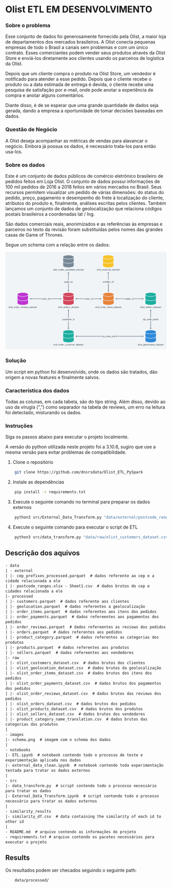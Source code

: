 # Olist ETL EM DESENVOLVIMENTO

### Sobre o problema

Esse conjunto de dados foi generosamente fornecido pela Olist, a maior loja de
departamentos dos mercados brasileiros. A Olist conecta pequenas empresas de
todo o Brasil a canais sem problemas e com um único contrato. Esses
comerciantes podem vender seus produtos através da Olist Store e enviá-los
diretamente aos clientes usando os parceiros de logística da Olist.

Depois que um cliente compra o produto na Olist Store, um vendedor é notificado
para atender a esse pedido. Depois que o cliente recebe o produto ou a data
estimada de entrega é devida, o cliente recebe uma pesquisa de satisfação por
e-mail, onde pode anotar a experiência de compra e anotar alguns comentários.

Diante disso, é de se esperar que uma grande quantidade de dados seja gerada,
dando a empresa a oportunidade de tomar decisões baseadas em dados.

### Questão de Negócio

A Olist deseja acompanhar as métricas de vendas para alavancar o negócio. Embora
já possua os dados, é necessário trata-los para então usa-los.

### Sobre os dados

Este é um conjunto de dados públicos de comércio eletrônico brasileiro de
pedidos feitos em Loja Olist. O conjunto de dados possui informações de 100 mil
pedidos de 2016 a 2018 feitos em vários mercados no Brasil. Seus recursos
permitem visualizar um pedido de várias dimensões: do status do pedido, preço,
pagamento e desempenho do frete à localização do cliente, atributos do produto
e, finalmente, análises escritas pelos clientes. Também lançamos um conjunto de
dados de geolocalização que relaciona códigos postais brasileiros a coordenadas
lat / lng.

São dados comerciais reais, anonimizados e as referências às empresas e
parceiros no texto da revisão foram substituídas pelos nomes das grandes casas
de Game of Thrones.

Segue um schema com a relação entre os dados:

![sch](images/schema.png)

### Solução

Um script em python foi desenvolvido, onde os dados são tratados, dão origem a
novas features e finalmente salvos.

### Característica dos dados

Todas as colunas, em cada tabela, são do tipo string. Além disso, devido ao uso
da vírugla (",") como separador na tabela de reviews, um erro na leitura foi
detectado, misturando os dados.

### Instruções

Siga os passos abaixo para executar o projeto localmente.

A versão do python utilizada neste projeto foi a 3.10.6, sugiro que use a mesma
versão para evitar problemas de compatibilidade.

1. Clone o repositório

```sh
    git clone https://github.com/dnsrsdata/Olist_ETL_PySpark
```

2. Instale as dependências

```sh
    pip install -r requirements.txt
```

3. Execute o seguinte comando no terminal para preparar os dados externos

```sh
    python3 src/External_Data_Transform.py "data/external/postcode_ranges.xlsx - Sheet1.csv"
```

4. Execute o seguinte comando para executar o script de ETL

```sh
    python3 src/data_transform.py "data/raw/olist_customers_dataset.csv" "data/raw/olist_geolocation_dataset.csv" "data/raw/olist_order_items_dataset.csv" "data/raw/olist_order_payments_dataset.csv" "data/raw/olist_order_reviews_dataset.csv" "data/raw/olist_orders_dataset.csv" "data/raw/olist_products_dataset.csv" "data/raw/olist_sellers_dataset.csv" "data/raw/product_category_name_translation.csv" "data/external/cep_prefixes_processed.parquet"
```

## Descrição dos aquivos

    - data
    | - external
    | |- cep_prefixes_processed.parquet  # dados referente ao cep e a cidade relacionada a ele
    | |- postcode_ranges.xlsx - Sheet1.csv  # dados brutos do cep e cidades relacionada a ele
    |- processed
    | |- customers.parquet  # dados referente aos clientes
    | |- geolocation.parquet  # dados referentes a geolocalização
    | |- order_items.parquet  # dados referentes aos itens dos pedidos
    | |- order_payments.parquet  # dados refereentes aos pagamentos dos pedidos
    | |- order_reviews.parquet  # dados refereentes as reviews dos pedidos
    | |- orders.parquet  # dados referentes aos pedidos
    | |- product_category.parquet  # dados referentes as categorias dos produtos
    | |- products.parquet  # dados referentes aos produtos
    | |- sellers.parquet  # dados refereentes aos vendedores 
    |- raw
    | |- olist_customers_dataset.csv  # dados brutos dos clientes
    | |- olist_geolocation_dataset.csv  # dados brutos da geolocalização
    | |- olist_order_items_dataset.csv  # dados brutos dos itens dos pedidos
    | |- olist_order_payments_dataset.csv  # dados brutos dos pagamentos dos pedidos
    | |- olist_order_reviews_dataset.csv  # dados brutos das reviews dos pedidos
    | |- olist_orders_dataset.csv  # dados brutos dos pedidos
    | |- olist_products_dataset.csv  # dados brutos dos produtos
    | |- olist_sellers_dataset.csv  # dados brutos dos vendedores
    | |- product_category_name_translation.csv  # dados brutos das categorias dos produtos
    |
    - images
    |- schema.png  # imagem com o schema dos dados
    |
    - notebooks
    |- ETL.ipynb  # notebook contendo todo o processo de teste e experimentação aplicada nos dados
    |- external_data_clean.ipynb  # notebook contendo toda experimentação testada para tratar os dados externos
    |
    - src
    |- data_transform.py  # script contendo todo o processo necessário para tratar os dados 
    |- External_Data_Transform.ipynb  # script contendo todo o processo necessário para tratar os dados externos
    |
    - similarity_results
    |- similarity_df.csv  # data containing the similarity of each id to other id
    |
    - README.md  # arquivo contendo as informações do projeto
    - requirements.txt # arquivo contendo os pacotes necessários para executar o projeto

## Results

Os resultados podem ser checados seguindo o seguinte path:

```sh
    data/processed/
```
